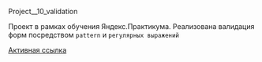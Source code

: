 Project__10_validation

Проект в рамках обучения Яндекс.Практикума.
Реализована валидация форм  посредством `pattern` и `регулярных выражений`

[Активная ссылка](https://zavizhenetc.github.io/Project__10_validation/)
